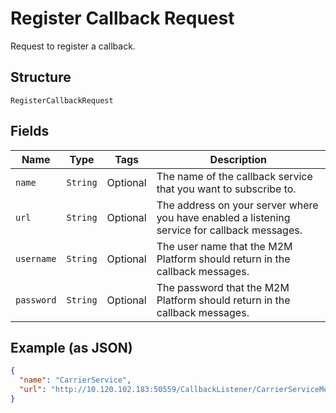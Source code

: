 
# Register Callback Request

Request to register a callback.

## Structure

`RegisterCallbackRequest`

## Fields

| Name | Type | Tags | Description |
|  --- | --- | --- | --- |
| `name` | `String` | Optional | The name of the callback service that you want to subscribe to. |
| `url` | `String` | Optional | The address on your server where you have enabled a listening service for callback messages. |
| `username` | `String` | Optional | The user name that the M2M Platform should return in the callback messages. |
| `password` | `String` | Optional | The password that the M2M Platform should return in the callback messages. |

## Example (as JSON)

```json
{
  "name": "CarrierService",
  "url": "http://10.120.102.183:50559/CallbackListener/CarrierServiceMessages.asmx"
}
```

